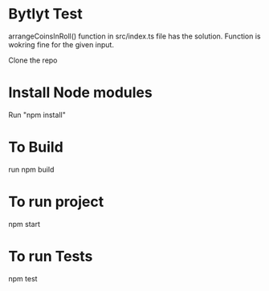 # Bytlyt Test

arrangeCoinsInRoll() function in src/index.ts file has the solution.
Function is wokring fine for the given input.

Clone the repo

# Install Node modules

Run "npm install"

# To Build

run npm build

# To run project

npm start

# To run Tests

npm test
